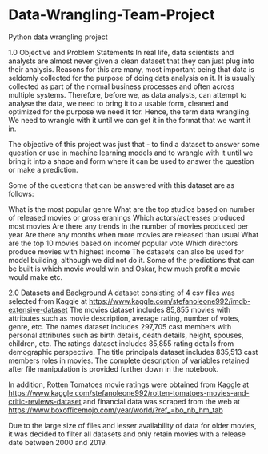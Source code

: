 # Data-Wrangling-Team-Project
Python data wrangling project

1.0 Objective and Problem Statements
In real life, data scientists and analysts are almost never given a clean dataset that they can just plug into their analysis. Reasons for this are many, most important being that data is seldomly collected for the purpose of doing data analysis on it. It is usually collected as part of the normal business processes and often across multiple systems. Therefore, before we, as data analysts, can attempt to analyse the data, we need to bring it to a usable form, cleaned and optimized for the purpose we need it for. Hence, the term data wrangling. We need to wrangle with it until we can get it in the format that we want it in.

The objective of this project was just that - to find a dataset to answer some question or use in machine learning models and to wrangle with it until we bring it into a shape and form where it can be used to answer the question or make a prediction.

Some of the questions that can be answered with this dataset are as follows:

What is the most popular genre
What are the top studios based on number of released movies or gross eranings
Which actors/actresses produced most movies
Are there any trends in the number of movies produced per year
Are there any months when more movies are released than usual
What are the top 10 movies based on income/ popular vote
Which directors produce movies with highest income
The datasets can also be used for model building, although we did not do it. Some of the predictions that can be built is which movie would win and Oskar, how much profit a movie would make etc.

2.0 Datasets and Background
A dataset consisting of 4 csv files was selected from Kaggle at https://www.kaggle.com/stefanoleone992/imdb-extensive-dataset The movies dataset includes 85,855 movies with attributes such as movie description, average rating, number of votes, genre, etc. The names dataset includes 297,705 cast members with personal attributes such as birth details, death details, height, spouses, children, etc. The ratings dataset includes 85,855 rating details from demographic perspective. The title principals dataset includes 835,513 cast members roles in movies. The complete description of variables retained after file manipulation is provided further down in the notebook.

In addition, Rotten Tomatoes movie ratings were obtained from Kaggle at https://www.kaggle.com/stefanoleone992/rotten-tomatoes-movies-and-critic-reviews-dataset and financial data was scraped from the web at https://www.boxofficemojo.com/year/world/?ref_=bo_nb_hm_tab

Due to the large size of files and lesser availability of data for older movies, it was decided to filter all datasets and only retain movies with a release date between 2000 and 2019.
